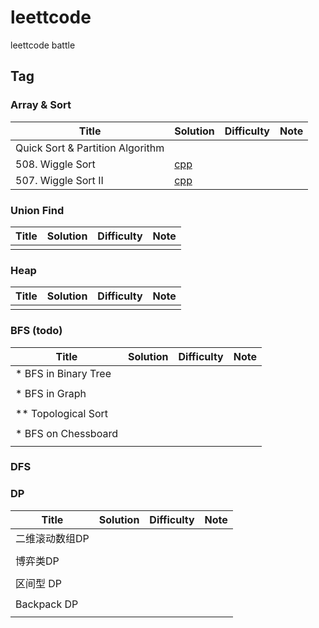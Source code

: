 # leettcode
leettcode battle

## Tag

### Array & Sort

|  Title          |  Solution       | Difficulty    | Note     | 
|---------------- | --------------- | ------------- | -------- |
| Quick Sort & Partition Algorithm |  |  |  |
| 508. Wiggle Sort | [cpp](./cpp/508.cpp) |  |  |
| 507. Wiggle Sort II | [cpp](./cpp/507.cpp) |  |  |

### Union Find

|  Title          |  Solution       | Difficulty    | Note     | 
|---------------- | --------------- | ------------- | -------- |
|  |  |  |  |

### Heap

|  Title          |  Solution       | Difficulty    | Note     | 
|---------------- | --------------- | ------------- | -------- |
|  |  |  |  |

### BFS (todo)
|  Title          |  Solution       | Difficulty    | Note     | 
|---------------- | --------------- | ------------- | -------- |
| * BFS in Binary Tree |  |  |  |
|  |  |  |  |
| * BFS in Graph |  |  |  |
|  |  |  |  |
| ** Topological Sort |  |  |  |
|  |  |  |  |
| * BFS on Chessboard |  |  |  |
|  |  |  |  |

### DFS


### DP

|  Title          |  Solution       | Difficulty    | Note     | 
|---------------- | --------------- | ------------- | -------- |
| 二维滚动数组DP |  |  |  |
|  |  |  |  |
| 博弈类DP |  |  |  |
|  |  |  |  |
| 区间型 DP |  |  |  |
|  |  |  |  |
| Backpack DP |  |  |  |
|  |  |  |  |




